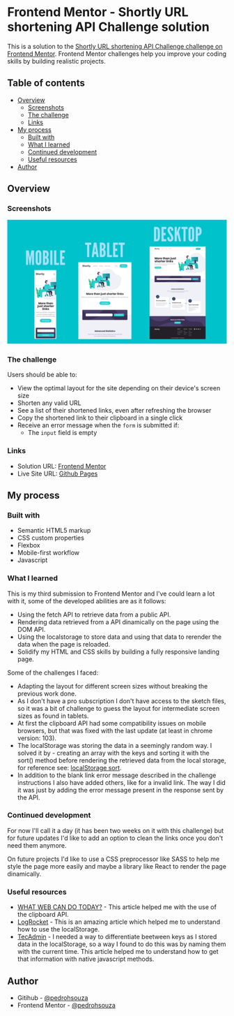 # Frontend Mentor - Shortly URL shortening API Challenge solution

This is a solution to the [Shortly URL shortening API Challenge challenge on Frontend Mentor](https://www.frontendmentor.io/challenges/url-shortening-api-landing-page-2ce3ob-G). Frontend Mentor challenges help you improve your coding skills by building realistic projects. 

## Table of contents

- [Overview](#overview)
  - [Screenshots](#screenshots)
  - [The challenge](#the-challenge)
  - [Links](#links)
- [My process](#my-process)
  - [Built with](#built-with)
  - [What I learned](#what-i-learned)
  - [Continued development](#continued-development)
  - [Useful resources](#useful-resources)
- [Author](#author)

## Overview

### Screenshots

![](./screenshots/Screenshots-all-sizes.png)

### The challenge

Users should be able to:

- View the optimal layout for the site depending on their device's screen size
- Shorten any valid URL
- See a list of their shortened links, even after refreshing the browser
- Copy the shortened link to their clipboard in a single click
- Receive an error message when the `form` is submitted if:
  - The `input` field is empty

### Links

- Solution URL: [Frontend Mentor](https://www.frontendmentor.io/solutions/responsive-url-shortening-page-with-vanilla-html-css-and-javascript-CYEzXmycyx)
- Live Site URL: [Github Pages](https://pedrohsouza.github.io/url-shortening-api-master/)

## My process

### Built with

- Semantic HTML5 markup
- CSS custom properties
- Flexbox
- Mobile-first workflow
- Javascript

### What I learned

This is my third submission to Frontend Mentor and I've could learn a lot with it, some of the developed abilities are as it follows:

- Using the fetch API to retrieve data from a public API.
- Rendering data retrieved from a API dinamically on the page using the DOM API.
- Using the localstorage to store data and using that data to rerender the data when the page is reloaded.
- Solidify my HTML and CSS skills by building a fully responsive landing page.

Some of the challenges I faced:

- Adapting the layout for different screen sizes without breaking the previous work done.
- As I don't have a pro subscription I don't have access to the sketch files, so it was a bit of challenge to guess the layout for intermediate screen sizes as found in tablets.
- At first the clipboard API had some compatibility issues on mobile browsers, but that was fixed with the last update (at least in chrome version: 103).
- The localStorage was storing the data in a seemingly random way. I solved it by - creating an array with the keys and sorting it with the sort() method before rendering the retrieved data from the local storage, for reference see: [localStorage sort](https://stackoverflow.com/questions/3959817/html5-local-storage-sort).
- In addition to the blank link error message described in the challenge instructions I also have added others, like for a invalid link. The way I did it was just by adding the error message present in the response sent by the API.


### Continued development

For now I'll call it a day (it has been two weeks on it with this challenge) but for future updates I'd like to add an option to clean the links once you don't need them anymore.

On future projects I'd like to use a CSS preprocessor like SASS to help me style the page more easily and maybe a library like React to render the page dinamically.


### Useful resources

- [WHAT WEB CAN DO TODAY?](https://whatwebcando.today/clipboard.html) - This article helped me with the use of the clipboard API.
- [LogRocket](https://blog.logrocket.com/localstorage-javascript-complete-guide/#:~:text=localStorage%20in%20JavaScript.-,What%20is%20localStorage%20in%20JavaScript%3F,the%20browser%20window%20is%20closed.) - This is an amazing article which helped me to understand how to use the localStorage.
- [TecAdmin](https://tecadmin.net/get-current-date-time-javascript/) - I needed a way to differentiate beetween keys as I stored data in the localStorage, so a way I found to do this was by naming them with the current time. This article helped me to understand how to get that information with native javascript methods.


## Author

- Gitihub - [@pedrohsouza](https://github.com/pedrohsouza)
- Frontend Mentor - [@pedrohsouza](https://www.frontendmentor.io/profile/pedrohsouza)


